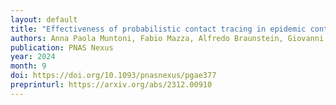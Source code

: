 ```yaml
---
layout: default
title: "Effectiveness of probabilistic contact tracing in epidemic containment: the role of super-spreaders and transmission paths reconstruction"
authors: Anna Paola Muntoni, Fabio Mazza, Alfredo Braunstein, Giovanni Catania, Luca Dall'Asta
publication: PNAS Nexus
year: 2024
month: 9
doi: https://doi.org/10.1093/pnasnexus/pgae377
preprinturl: https://arxiv.org/abs/2312.00910
---
```

